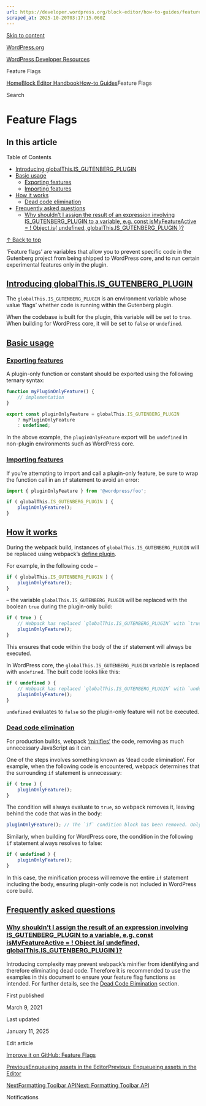 ```yaml
---
url: https://developer.wordpress.org/block-editor/how-to-guides/feature-flags
scraped_at: 2025-10-20T03:17:15.060Z
---
```


[Skip to content](https://developer.wordpress.org/block-editor/how-to-guides/feature-flags/#wp--skip-link--target)

[WordPress.org](https://wordpress.org/)

[WordPress Developer Resources](https://developer.wordpress.org/)

Feature Flags


[Home](https://developer.wordpress.org/)[Block Editor Handbook](https://developer.wordpress.org/block-editor/)[How-to Guides](https://developer.wordpress.org/block-editor/how-to-guides/)Feature Flags

Search

# Feature Flags

## In this article

Table of Contents

- [Introducing globalThis.IS\_GUTENBERG\_PLUGIN](https://developer.wordpress.org/block-editor/how-to-guides/feature-flags/#introducing-globalthis-is_gutenberg_plugin)
- [Basic usage](https://developer.wordpress.org/block-editor/how-to-guides/feature-flags/#basic-usage)
  - [Exporting features](https://developer.wordpress.org/block-editor/how-to-guides/feature-flags/#exporting-features)
  - [Importing features](https://developer.wordpress.org/block-editor/how-to-guides/feature-flags/#importing-features)
- [How it works](https://developer.wordpress.org/block-editor/how-to-guides/feature-flags/#how-it-works)
  - [Dead code elimination](https://developer.wordpress.org/block-editor/how-to-guides/feature-flags/#dead-code-elimination)
- [Frequently asked questions](https://developer.wordpress.org/block-editor/how-to-guides/feature-flags/#frequently-asked-questions)
  - [Why shouldn’t I assign the result of an expression involving IS\_GUTENBERG\_PLUGIN to a variable, e.g. const isMyFeatureActive = ! Object.is( undefined, globalThis.IS\_GUTENBERG\_PLUGIN )?](https://developer.wordpress.org/block-editor/how-to-guides/feature-flags/#why-shouldnt-i-assign-the-result-of-an-expression-involving-is_gutenberg_plugin-to-a-variable-e-g-const-ismyfeatureactive-object-is-undefined-globalthis-is_gutenberg_plugin)

[↑ Back to top](https://developer.wordpress.org/block-editor/how-to-guides/feature-flags/#wp--skip-link--target)

‘Feature flags’ are variables that allow you to prevent specific code in the Gutenberg project from being shipped to WordPress core, and to run certain experimental features only in the plugin.

## [Introducing globalThis.IS\_GUTENBERG\_PLUGIN](https://developer.wordpress.org/block-editor/how-to-guides/feature-flags/\#introducing-globalthis-is_gutenberg_plugin)

The `globalThis.IS_GUTENBERG_PLUGIN` is an environment variable whose value ‘flags’ whether code is running within the Gutenberg plugin.

When the codebase is built for the plugin, this variable will be set to `true`. When building for WordPress core, it will be set to `false` or `undefined`.

## [Basic usage](https://developer.wordpress.org/block-editor/how-to-guides/feature-flags/\#basic-usage)

### [Exporting features](https://developer.wordpress.org/block-editor/how-to-guides/feature-flags/\#exporting-features)

A plugin-only function or constant should be exported using the following ternary syntax:

```js
function myPluginOnlyFeature() {
    // implementation
}

export const pluginOnlyFeature = globalThis.IS_GUTENBERG_PLUGIN
    ? myPluginOnlyFeature
    : undefined;

```

In the above example, the `pluginOnlyFeature` export will be `undefined` in non-plugin environments such as WordPress core.

### [Importing features](https://developer.wordpress.org/block-editor/how-to-guides/feature-flags/\#importing-features)

If you’re attempting to import and call a plugin-only feature, be sure to wrap the function call in an `if` statement to avoid an error:

```js
import { pluginOnlyFeature } from '@wordpress/foo';

if ( globalThis.IS_GUTENBERG_PLUGIN ) {
    pluginOnlyFeature();
}

```

## [How it works](https://developer.wordpress.org/block-editor/how-to-guides/feature-flags/\#how-it-works)

During the webpack build, instances of `globalThis.IS_GUTENBERG_PLUGIN` will be replaced using webpack’s [define plugin](https://webpack.js.org/plugins/define-plugin/).

For example, in the following code –

```js
if ( globalThis.IS_GUTENBERG_PLUGIN ) {
    pluginOnlyFeature();
}

```

– the variable `globalThis.IS_GUTENBERG_PLUGIN` will be replaced with the boolean `true` during the plugin-only build:

```js
if ( true ) {
    // Webpack has replaced `globalThis.IS_GUTENBERG_PLUGIN` with `true`
    pluginOnlyFeature();
}

```

This ensures that code within the body of the `if` statement will always be executed.

In WordPress core, the `globalThis.IS_GUTENBERG_PLUGIN` variable is replaced with `undefined`. The built code looks like this:

```js
if ( undefined ) {
    // Webpack has replaced `globalThis.IS_GUTENBERG_PLUGIN` with `undefined`
    pluginOnlyFeature();
}

```

`undefined` evaluates to `false` so the plugin-only feature will not be executed.

### [Dead code elimination](https://developer.wordpress.org/block-editor/how-to-guides/feature-flags/\#dead-code-elimination)

For production builds, webpack [‘minifies’](https://en.wikipedia.org/wiki/Minification_(programming)) the code, removing as much unnecessary JavaScript as it can.

One of the steps involves something known as ‘dead code elimination’. For example, when the following code is encountered, webpack determines that the surrounding `if` statement is unnecessary:

```js
if ( true ) {
    pluginOnlyFeature();
}

```

The condition will always evaluate to `true`, so webpack removes it, leaving behind the code that was in the body:

```js
pluginOnlyFeature(); // The `if` condition block has been removed. Only the body remains.

```

Similarly, when building for WordPress core, the condition in the following `if` statement always resolves to false:

```js
if ( undefined ) {
    pluginOnlyFeature();
}

```

In this case, the minification process will remove the entire `if` statement including the body, ensuring plugin-only code is not included in WordPress core build.

## [Frequently asked questions](https://developer.wordpress.org/block-editor/how-to-guides/feature-flags/\#frequently-asked-questions)

### [Why shouldn’t I assign the result of an expression involving IS\_GUTENBERG\_PLUGIN to a variable, e.g. const isMyFeatureActive = ! Object.is( undefined, globalThis.IS\_GUTENBERG\_PLUGIN )?](https://developer.wordpress.org/block-editor/how-to-guides/feature-flags/\#why-shouldnt-i-assign-the-result-of-an-expression-involving-is_gutenberg_plugin-to-a-variable-e-g-const-ismyfeatureactive-object-is-undefined-globalthis-is_gutenberg_plugin)

Introducing complexity may prevent webpack’s minifier from identifying and therefore eliminating dead code. Therefore it is recommended to use the examples in this document to ensure your feature flag functions as intended. For further details, see the [Dead Code Elimination](https://developer.wordpress.org/block-editor/how-to-guides/feature-flags/#dead-code-elimination) section.

First published

March 9, 2021

Last updated

January 11, 2025

Edit article

[Improve it on GitHub: Feature Flags](https://github.com/WordPress/gutenberg/edit/trunk/docs/how-to-guides/feature-flags.md)

[PreviousEnqueueing assets in the EditorPrevious: Enqueueing assets in the Editor](https://developer.wordpress.org/block-editor/how-to-guides/enqueueing-assets-in-the-editor/)

[NextFormatting Toolbar APINext: Formatting Toolbar API](https://developer.wordpress.org/block-editor/how-to-guides/format-api/)

Notifications